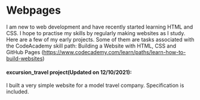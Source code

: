 # Webpages

I am new to web development and have recently started learning HTML and CSS. I hope to practise my skills by regularly making websites as I study. Here are a few of my early projects. Some of them are tasks associated with the CodeAcademy skill path: Building a Website with HTML, CSS and GitHub Pages (https://www.codecademy.com/learn/paths/learn-how-to-build-websites)

#### excursion_travel project(Updated on 12/10/2021):
I built a very simple website for a model travel company. Specification is included.
